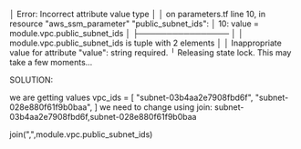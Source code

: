 │ Error: Incorrect attribute value type
│
│   on parameters.tf line 10, in resource "aws_ssm_parameter" "public_subnet_ids":
│   10:   value = module.vpc.public_subnet_ids
│     ├────────────────
│     │ module.vpc.public_subnet_ids is tuple with 2 elements
│
│ Inappropriate value for attribute "value": string required.
╵
Releasing state lock. This may take a few moments...

SOLUTION:

we are getting values 
vpc_ids = [
  "subnet-03b4aa2e7908fbd6f",
  "subnet-028e880f61f9b0baa",
]
we need to change using join:
subnet-03b4aa2e7908fbd6f,subnet-028e880f61f9b0baa


join(",",module.vpc.public_subnet_ids)